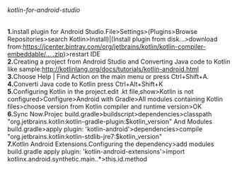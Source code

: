 <h6> kotlin-for-android-studio</h6>
<div><strong>1.</strong>install plugin for Android Studio.File>Settings>(Plugins>Browse Repositories>search Kotlin>Install)|(Install plugin from disk...>download from:<a href="https://jcenter.bintray.com/org/jetbrains/kotlin/kotlin-compiler-embeddable/">https://jcenter.bintray.com/org/jetbrains/kotlin/kotlin-compiler-embeddable/... .zip</a>)>restart IDE </div>
<div><strong>2.</strong>Creating a project from Android Studio and Converting Java code to Kotlin like sample:<a href="http://kotlinlang.org/docs/tutorials/kotlin-android.html">http://kotlinlang.org/docs/tutorials/kotlin-android.html</a> </div>
<div><strong>3.</strong>Choose Help | Find Action on the main menu or press Ctrl+Shift+A. </div>
<div><strong>4.</strong>Converti Java code to Kotlin press Ctrl+Alt+Shift+K </div>
<div><strong>5.</strong>Configuring Kotlin in the project.edit .kt file,show>Kotlin is not configured>Configure>Android with Gradle>All modules containing Kotlin files>choose version from Kotlin compiler and runtime version>OK </div>
<div><strong>6.</strong>Sync Now.Projec build.gradle>buildscript>dependencies>classpath "org.jetbrains.kotlin:kotlin-gradle-plugin:$kotlin_version" And Modules build.gradle>apply plugin: 'kotlin-android'>dependencies>compile "org.jetbrains.kotlin:kotlin-stdlib-jre7:$kotlin_version" </div>
<div><strong>7.</strong>Kotlin Android Extensions.Configuring the dependency>add modules build.gradle apply plugin: 'kotlin-android-extensions'>import kotlinx.android.synthetic.main.<layout.name>.*>this.id.method </div>
